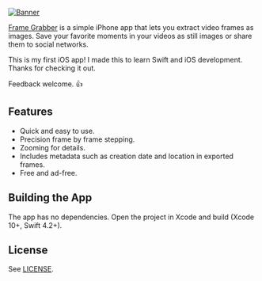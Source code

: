 [ ![Banner](design/banner.png) ](https://itunes.apple.com/us/app/frame-grabber/id1434703541?ls=1&mt=8)

[Frame Grabber](https://itunes.apple.com/us/app/frame-grabber/id1434703541?ls=1&mt=8) is a simple iPhone app that lets you extract video frames as images. Save your favorite moments in your videos as still images or share them to social networks.

This is my first iOS app! I made this to learn Swift and iOS development. Thanks for checking it out.

Feedback welcome. 👍

## Features

- Quick and easy to use.
- Precision frame by frame stepping.
- Zooming for details.
- Includes metadata such as creation date and location in exported frames.
- Free and ad-free.

## Building the App

The app has no dependencies. Open the project in Xcode and build (Xcode 10+, Swift 4.2+).

## License

See [LICENSE](LICENSE).
